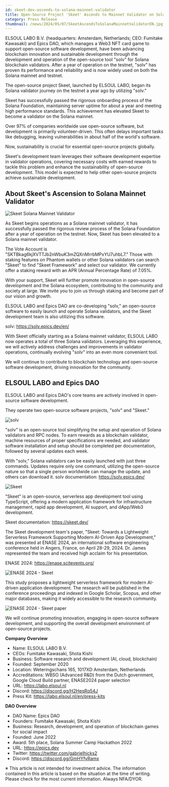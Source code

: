 ```yaml
---
id: skeet-dev-ascends-to-solana-mainnet-validator
title: Open-Source Project 'Skeet' Ascends to Mainnet Validator on Solana Blockchain
category: Press Release
thumbnail: /news/2024/05/07/SkeetAscendsToSolanaMainnetValidatorEN.jpg
---
```


ELSOUL LABO B.V. (headquarters: Amsterdam, Netherlands; CEO: Fumitake Kawasaki) and Epics DAO, which manages a Web3 NFT card game to support open-source software development, have been advancing blockchain innovation and sustainable development through the development and operation of the open-source tool "solv" for Solana blockchain validators. After a year of operation on the testnet, "solv" has proven its performance and reliability and is now widely used on both the Solana mainnet and testnet.

The open-source project Skeet, launched by ELSOUL LABO, began its Solana validator journey on the testnet a year ago by utilizing "solv."

Skeet has successfully passed the rigorous onboarding process of the Solana Foundation, maintaining server uptime for about a year and meeting high performance standards. This achievement has elevated Skeet to become a validator on the Solana mainnet.

Over 97% of companies worldwide use open-source software, but development is primarily volunteer-driven. This often delays important tasks like debugging, leaving vulnerabilities in about half of the world's software.

Now, sustainability is crucial for essential open-source projects globally.

Skeet's development team leverages their software development expertise in validator operations, covering necessary costs with earned rewards to tackle this problem and enhance the sustainability of open-source development. This model is expected to help other open-source projects achieve sustainable development.

## About Skeet's Ascension to Solana Mainnet Validator

![Skeet Solana Mainnet Validator](/news/2024/05/07/SkeetSolanaMainnetValidator.jpg)

As Skeet begins operations as a Solana mainnet validator, it has successfully passed the rigorous review process of the Solana Foundation after a year of operation on the testnet. Now, Skeet has been elevated to a Solana mainnet validator.

The Vote Account is "SKTBkag6kjXVTTJb2nWbuK3mZQXnMrrbMPxYU7uhbL7." Those with staking features on Phantom wallets or other Solana validators can search "Skeet" to find "Skeet Framework" and select our validator. We currently offer a staking reward with an APR (Annual Percentage Rate) of 7.05%.

With your support, Skeet will further promote innovation in open-source development and the Solana ecosystem, contributing to the community and society at large. We invite you to join us through staking and become part of our vision and growth.

ELSOUL LABO and Epics DAO are co-developing "solv," an open-source software to easily launch and operate Solana validators, and the Skeet development team is also utilizing this software.

solv: https://solv.epics.dev/en/

With Skeet officially starting as a Solana mainnet validator, ELSOUL LABO now operates a total of three Solana validators. Leveraging this experience, we will actively address challenges and improvements in validator operations, continually evolving "solv" into an even more convenient tool.

We will continue to contribute to blockchain technology and open-source software development, driving innovation for the community.

## ELSOUL LABO and Epics DAO

ELSOUL LABO and Epics DAO's core teams are actively involved in open-source software development.

They operate two open-source software projects, "solv" and "Skeet."

![solv](/news/2024/03/12/solvEN.jpg)

"solv" is an open-source tool simplifying the setup and operation of Solana validators and RPC nodes. To earn rewards as a blockchain validator, machine resources of proper specifications are needed, and validator software installation and setup should be completed per documentation, followed by several updates each week.

With "solv," Solana validators can be easily launched with just three commands. Updates require only one command, utilizing the open-source nature so that a single person worldwide can manage the update, and others can download it. solv documentation: https://solv.epics.dev/

![Skeet](/news/2024/03/12/SkeetV2EN.jpg)

"Skeet" is an open-source, serverless app development tool using TypeScript, offering a modern application framework for infrastructure management, rapid app development, AI support, and dApp/Web3 development.

Skeet documentation: https://skeet.dev/

The Skeet development team's paper, "Skeet: Towards a Lightweight Serverless Framework Supporting Modern AI-Driven App Development," was presented at ENASE 2024, an international software engineering conference held in Angers, France, on April 28-29, 2024. Dr. James represented the team and received high acclaim for his presentation.

ENASE 2024: https://enase.scitevents.org/

![ENASE 2024 - Skeet](/news/2024/05/02/ELSOULLABOpresentedOnENASE2024.jpg)

This study proposes a lightweight serverless framework for modern AI-driven application development. The research will be published in the conference proceedings and indexed in Google Scholar, Scopus, and other major databases, making it widely accessible to the research community.

![ENASE 2024 - Skeet paper](/news/2024/04/24/ENASE2024AfterTheConference.jpg)

We will continue promoting innovation, engaging in open-source software development, and supporting the overall development environment of open-source projects.

**Company Overview**

- Name: ELSOUL LABO B.V.
- CEOs: Fumitake Kawasaki, Shota Kishi
- Business: Software research and development (AI, cloud, blockchain)
- Founded: September 2020
- Location: Weteringschans 165, 1017XD Amsterdam, Netherlands
- Accreditations: WBSO (Advanced R&D) from the Dutch government, Google Cloud Build partner, ENASE2024 paper selection
- URL: https://labo.elsoul.nl
- Discord: https://discord.gg/H2HeqRq54J
- Press Kit: https://labo.elsoul.nl/en/press-kits

**DAO Overview**

- DAO Name: Epics DAO
- Founders: Fumitake Kawasaki, Shota Kishi
- Business: Research, development, and operation of blockchain games for social impact
- Founded: June 2022
- Award: 5th place, Solana Summer Camp Hackathon 2022
- URL: https://epics.dev
- Twitter: https://twitter.com/gabrielhicks2
- Discord: https://discord.gg/GmHYfyRamx

※ This article is not intended for investment advice. The information contained in this article is based on the situation at the time of writing. Please check for the most current information. Always NFA/DYOR.
